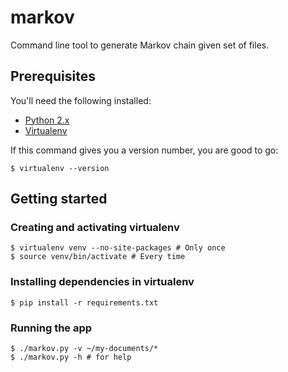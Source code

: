 # markov

Command line tool to generate Markov chain given set of files.

## Prerequisites

You'll need the following installed:

* [Python 2.x](https://www.python.org/)
* [Virtualenv](https://virtualenv.pypa.io/)

If this command gives you a version number, you are good to go:

    $ virtualenv --version

## Getting started

### Creating and activating virtualenv

    $ virtualenv venv --no-site-packages # Only once
    $ source venv/bin/activate # Every time

### Installing dependencies in virtualenv

    $ pip install -r requirements.txt

### Running the app

    $ ./markov.py -v ~/my-documents/*
    $ ./markov.py -h # for help
    